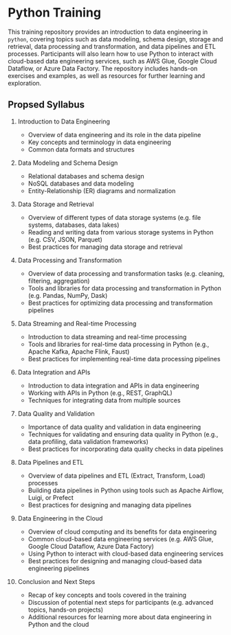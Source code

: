 # Python Training

This training repository provides an introduction to data engineering in `python`, covering topics such as data modeling, schema design, storage and retrieval, data processing and transformation, and data pipelines and ETL processes. Participants will also learn how to use Python to interact with cloud-based data engineering services, such as AWS Glue, Google Cloud Dataflow, or Azure Data Factory. The repository includes hands-on exercises and examples, as well as resources for further learning and exploration.

## Propsed Syllabus 

1. Introduction to Data Engineering

    * Overview of data engineering and its role in the data pipeline
    * Key concepts and terminology in data engineering
    * Common data formats and structures

2. Data Modeling and Schema Design

    * Relational databases and schema design
    * NoSQL databases and data modeling
    * Entity-Relationship (ER) diagrams and normalization
    
3. Data Storage and Retrieval

    * Overview of different types of data storage systems (e.g. file systems, databases, data lakes)
    * Reading and writing data from various storage systems in Python (e.g. CSV, JSON, Parquet)
    * Best practices for managing data storage and retrieval

4. Data Processing and Transformation

    * Overview of data processing and transformation tasks (e.g. cleaning, filtering, aggregation)
    * Tools and libraries for data processing and transformation in Python (e.g. Pandas, NumPy, Dask)
    * Best practices for optimizing data processing and transformation pipelines
    
5. Data Streaming and Real-time Processing

    * Introduction to data streaming and real-time processing
    * Tools and libraries for real-time data processing in Python (e.g., Apache Kafka, Apache Flink, Faust)
    * Best practices for implementing real-time data processing pipelines
    
6. Data Integration and APIs

    * Introduction to data integration and APIs in data engineering
    * Working with APIs in Python (e.g., REST, GraphQL)
    * Techniques for integrating data from multiple sources
    
7. Data Quality and Validation

    * Importance of data quality and validation in data engineering
    * Techniques for validating and ensuring data quality in Python (e.g., data profiling, data validation frameworks)
    * Best practices for incorporating data quality checks in data pipelines

8. Data Pipelines and ETL

    * Overview of data pipelines and ETL (Extract, Transform, Load) processes
    * Building data pipelines in Python using tools such as Apache Airflow, Luigi, or Prefect
    * Best practices for designing and managing data pipelines

9. Data Engineering in the Cloud

    * Overview of cloud computing and its benefits for data engineering
    * Common cloud-based data engineering services (e.g. AWS Glue, Google Cloud Dataflow, Azure Data Factory)
    * Using Python to interact with cloud-based data engineering services
    * Best practices for designing and managing cloud-based data engineering pipelines

10. Conclusion and Next Steps

    * Recap of key concepts and tools covered in the training
    * Discussion of potential next steps for participants (e.g. advanced topics, hands-on projects)
    * Additional resources for learning more about data engineering in Python and the cloud
